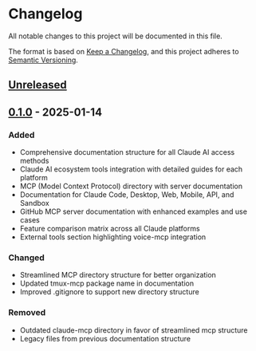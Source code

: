 # Changelog

All notable changes to this project will be documented in this file.

The format is based on [Keep a Changelog](https://keepachangelog.com/en/1.0.0/),
and this project adheres to [Semantic Versioning](https://semver.org/spec/v2.0.0.html).

## [Unreleased]

## [0.1.0] - 2025-01-14

### Added
- Comprehensive documentation structure for all Claude AI access methods
- Claude AI ecosystem tools integration with detailed guides for each platform
- MCP (Model Context Protocol) directory with server documentation
- Documentation for Claude Code, Desktop, Web, Mobile, API, and Sandbox
- GitHub MCP server documentation with enhanced examples and use cases
- Feature comparison matrix across all Claude platforms
- External tools section highlighting voice-mcp integration

### Changed
- Streamlined MCP directory structure for better organization
- Updated tmux-mcp package name in documentation
- Improved .gitignore to support new directory structure

### Removed
- Outdated claude-mcp directory in favor of streamlined mcp structure
- Legacy files from previous documentation structure

[Unreleased]: https://github.com/mbailey/claude/compare/v0.1.0...HEAD
[0.1.0]: https://github.com/mbailey/claude/releases/tag/v0.1.0